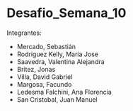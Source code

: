 # Desafio_Semana_10

Integrantes:
- Mercado, Sebastián
- Rodriguez Kelly, Maria Jose
- Saavedra, Valentina Alejandra
- Britez, Jonas
- Villa, David Gabriel
- Margosa, Facundo
- Ledesma Falchini, Ana Florencia
- San Cristobal, Juan Manuel
